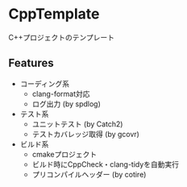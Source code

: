 # CppTemplate

C++プロジェクトのテンプレート

## Features

* コーディング系
  * clang-format対応
  * ログ出力 (by spdlog)
* テスト系
  * ユニットテスト (by Catch2)
  * テストカバレッジ取得 (by gcovr)
* ビルド系
  * cmakeプロジェクト
  * ビルド時にCppCheck・clang-tidyを自動実行
  * プリコンパイルヘッダー (by cotire)
